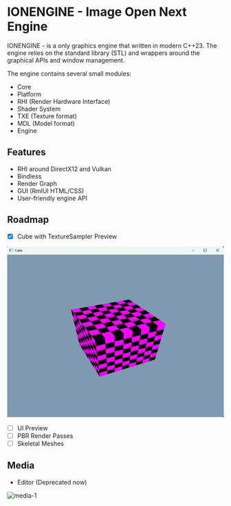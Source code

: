 # IONENGINE - Image Open Next Engine

IONENGINE - is a only graphics engine that written in modern C++23. The engine relies on the standard library (STL) and wrappers around the graphical APIs and window management.

The engine contains several small modules:

- Core
- Platform
- RHI (Render Hardware Interface)
- Shader System
- TXE (Texture format)
- MDL (Model format)
- Engine

## Features

- RHI around DirectX12 and Vulkan
- Bindless
- Render Graph
- GUI (RmlUI HTML/CSS)
- User-friendly engine API

## Roadmap

- [x] Cube with TextureSampler Preview

![media-2](media/Roadmap-1.png)

- [ ] UI Preview
- [ ] PBR Render Passes
- [ ] Skeletal Meshes

## Media

- Editor (Deprecated now)

![media-1](media/Editor-1.png)
